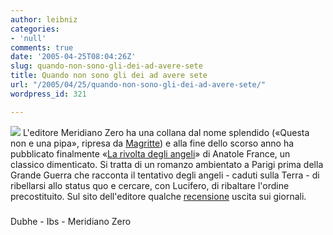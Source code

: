 ```yaml
---
author: leibniz
categories:
- 'null'
comments: true
date: '2005-04-25T08:04:26Z'
slug: quando-non-sono-gli-dei-ad-avere-sete
title: Quando non sono gli dei ad avere sete
url: "/2005/04/25/quando-non-sono-gli-dei-ad-avere-sete/"
wordpress_id: 321

---
```

![](https://giotto.ibs.it/thumbnails/z8X/888237078X.jpg) L'editore Meridiano Zero ha una collana dal nome splendido («Questa non e una pipa», ripresa da [Magritte](https://dubhe.free.fr/gpeint/magritte6.html)) e alla fine dello scorso anno ha pubblicato finalmente «[La rivolta degli angeli](https://www.internetbookshop.it/ser/serdsp.asp?shop=2057&c=EKU4Z2NPR4HQM)»
di Anatole France, un classico dimenticato. Si tratta di un romanzo ambientato a Parigi prima
della Grande Guerra che racconta il tentativo degli angeli - caduti
sulla Terra - di ribellarsi allo status quo e cercare, con Lucifero, di
ribaltare l'ordine precostituito. Sul sito dell'editore qualche [recensione](https://www.meridianozero.it/press/france1rec.htm) uscita sui giornali.  



### 
Dubhe - Ibs - Meridiano Zero 
